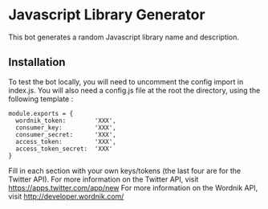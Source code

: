 # Javascript Library Generator

This bot generates a random Javascript library name and description.

## Installation

To test the bot locally, you will need to uncomment the config import in index.js. You will also need a config.js file at the root the directory, using the following template :
```
module.exports = {
  wordnik_token:        'XXX',
  consumer_key:         'XXX',
  consumer_secret:      'XXX',
  access_token:         'XXX',
  access_token_secret:  'XXX'
}
```
Fill in each section with your own keys/tokens (the last four are for the Twitter API).
For more information on the Twitter API, visit https://apps.twitter.com/app/new
For more information on the Wordnik API, visit http://developer.wordnik.com/